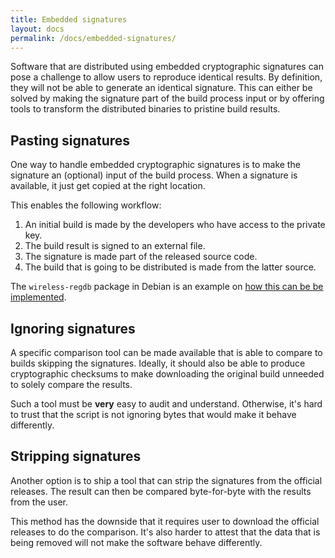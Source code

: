 ```yaml
---
title: Embedded signatures
layout: docs
permalink: /docs/embedded-signatures/
---
```


Software that are distributed using embedded cryptographic signatures
can pose a challenge to allow users to reproduce identical results.
By definition, they will not be able to generate an identical signature.
This can either be solved by making the signature part of the build
process input or by offering tools to transform the distributed binaries
to pristine build results.

Pasting signatures
------------------

One way to handle embedded cryptographic signatures is to make the
signature an (optional) input of the build process. When a signature
is available, it just get copied at the right location.

This enables the following workflow:

1. An initial build is made by the developers who have access to the private key.
2. The build result is signed to an external file.
3. The signature is made part of the released source code.
4. The build that is going to be distributed is made from the latter source.

The `wireless-regdb` package in Debian is an example on [how this can be
be
implemented](https://sources.debian.net/src/wireless-regdb/latest/debian/rules/).

Ignoring signatures
-------------------

A specific comparison tool can be made available that is able to compare
to builds skipping the signatures. Ideally, it should also be able to
produce cryptographic checksums to make downloading the original build
unneeded to solely compare the results.

Such a tool must be **very** easy to audit and understand. Otherwise,
it's hard to trust that the script is not ignoring bytes that would make
it behave differently.

Stripping signatures
--------------------

Another option is to ship a tool that can strip the signatures from the
official releases. The result can then be compared byte-for-byte with
the results from the user.

This method has the downside that it requires user to download the
official releases to do the comparison. It's also harder to attest that
the data that is being removed will not make the software behave
differently.
